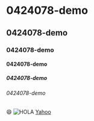 # 0424078-demo
## 0424078-demo
### 0424078-demo
#### 0424078-demo
##### 0424078-demo
###### 0424078-demo
:smile:
![HOLA](https://upload.wikimedia.org/wikipedia/commons/7/75/Revista_%C2%A1HOLA%21.png)
[Yahoo](http://tw.yahoo.com)
